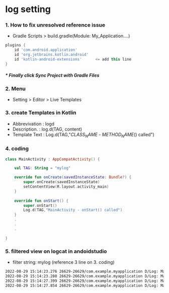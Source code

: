 
# log setting

### 1. How to fix unresolved reference issue
  - Gradle Scripts > build.gradle(Module: My_Application....)
```gradle
plugins {
    id 'com.android.application'
    id 'org.jetbrains.kotlin.android'
    id 'kotlin-android-extensions'      <= add this line
}
```
##### * Finally click Sync Project with Gradle Files


### 2. Menu
  - Setting > Editor > Live Templates

### 3. create Templates in Kotlin
  - Abbrevivation : logd
  - Description.  : log.d(TAG, content)
  - Template Text : Log.d(TAG,"$CLASS_NAME$ - $METHOD_NAME$() called")

### 4. coding
```kotlin
class MainActivity : AppCompatActivity() {

    val TAG: String = "mylog"

    override fun onCreate(savedInstanceState: Bundle?) {
        super.onCreate(savedInstanceState)
        setContentView(R.layout.activity_main)
    }
    
    override fun onStart() {
        super.onStart()
        Log.d(TAG,"MainActivity - onStart() called")
    }
    .
    .
    .
    
}
```

### 5. filtered view on logcat in andoidstudio
  - filter string: mylog (reference 3 line on 3. coding)
```bash
2022-08-29 15:14:23.276 26629-26629/com.example.myapplication D/Log: MainActivity - onStart() called
2022-08-29 15:14:23.280 26629-26629/com.example.myapplication D/Log: MainActivity - onResume() called
2022-08-29 15:14:27.399 26629-26629/com.example.myapplication D/Log: MainActivity - onPause() called
2022-08-29 15:14:27.854 26629-26629/com.example.myapplication D/Log: MainActivity - onStop() called
```


